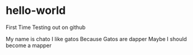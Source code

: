 # hello-world
First Time Testing out on github

My name is chato
I like gatos
Because Gatos are dapper
Maybe I should become a mapper
